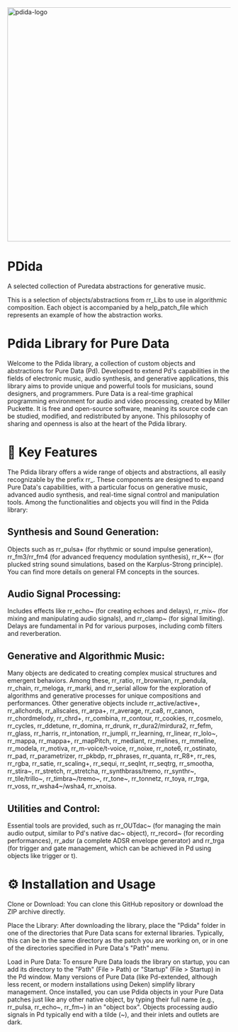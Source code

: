 
<img width="1594" height="528" alt="pdida-logo" src="https://github.com/user-attachments/assets/f1352de1-9fdf-4312-8702-0e8e831b1dc1" />

# PDida
A selected collection of Puredata abstractions for generative music.

This is a selection of objects/abstractions from rr_Libs to use in algorithmic composition.
Each object is accompanied by a help_patch_file which represents an example of how the abstraction works.

# Pdida Library for Pure Data
Welcome to the Pdida library, a collection of custom objects and abstractions for Pure Data (Pd). Developed to extend Pd's capabilities in the fields of electronic music, audio synthesis, and generative applications, this library aims to provide unique and powerful tools for musicians, sound designers, and programmers.
Pure Data is a real-time graphical programming environment for audio and video processing, created by Miller Puckette. It is free and open-source software, meaning its source code can be studied, modified, and redistributed by anyone. This philosophy of sharing and openness is also at the heart of the Pdida library.

# 🚀 Key Features
The Pdida library offers a wide range of objects and abstractions, all easily recognizable by the prefix rr_. These components are designed to expand Pure Data's capabilities, with a particular focus on generative music, advanced audio synthesis, and real-time signal control and manipulation tools.
Among the functionalities and objects you will find in the Pdida library:

## Synthesis and Sound Generation: 
Objects such as rr_pulsa+ (for rhythmic or sound impulse generation), rr_fm3/rr_fm4 (for advanced frequency modulation synthesis), rr_K+~ (for plucked string sound simulations, based on the Karplus-Strong principle). You can find more details on general FM concepts in the sources.

## Audio Signal Processing:
Includes effects like rr_echo~ (for creating echoes and delays), rr_mix~ (for mixing and manipulating audio signals), and rr_clamp~ (for signal limiting). Delays are fundamental in Pd for various purposes, including comb filters and reverberation.

## Generative and Algorithmic Music:
Many objects are dedicated to creating complex musical structures and emergent behaviors. Among these, rr_ratio, rr_brownian, rr_pendula, rr_chain, rr_meloga, rr_marki, and rr_serial allow for the exploration of algorithms and generative processes for unique compositions and performances. Other generative objects include rr_active/active+, rr_allchords, rr_allscales, rr_arpa+, rr_average, rr_ca8, rr_canon, rr_chordmelody, rr_chrd+, rr_combina, rr_contour, rr_cookies, rr_cosmelo, rr_cycles, rr_ddetune, rr_domina, rr_drunk, rr_dura2/mirdura2, rr_fefm, rr_glass, rr_harris, rr_intonation, rr_jumpli, rr_learning, rr_linear, rr_lolo~, rr_mappa, rr_mappa+, rr_mapPitch, rr_mediant, rr_melines, rr_mmeline, rr_modela, rr_motiva, rr_m-voice/t-voice, rr_noixe, rr_note6, rr_ostinato, rr_pad, rr_parametrizer, rr_pkbdp, rr_phrases, rr_quanta, rr_R8+, rr_res, rr_rgba, rr_satie, rr_scaling+, rr_sequi, rr_seqInt, rr_seqtrg, rr_smootha, rr_stira~, rr_stretch, rr_stretcha, rr_synthbrass/tremo, rr_synthr~, rr_tile/trillo~, rr_timbra~/tremo~, rr_tone~, rr_tonnetz, rr_toya, rr_trga, rr_voss, rr_wsha4~/wsha4, rr_xnoisa.

## Utilities and Control:
Essential tools are provided, such as rr_OUTdac~ (for managing the main audio output, similar to Pd's native dac~ object), rr_record~ (for recording performances), rr_adsr (a complete ADSR envelope generator) and rr_trga (for trigger and gate management, which can be achieved in Pd using objects like trigger or t).

# ⚙️ Installation and Usage

Clone or Download: You can clone this GitHub repository or download the ZIP archive directly.

Place the Library: After downloading the library, place the "Pdida" folder in one of the directories that Pure Data scans for external libraries. Typically, this can be in the same directory as the patch you are working on, or in one of the directories specified in Pure Data's "Path" menu.

Load in Pure Data: To ensure Pure Data loads the library on startup, you can add its directory to the "Path" (File > Path) or "Startup" (File > Startup) in the Pd window. Many versions of Pure Data (like Pd-extended, although less recent, or modern installations using Deken) simplify library management.
Once installed, you can use Pdida objects in your Pure Data patches just like any other native object, by typing their full name (e.g., rr_pulsa, rr_echo~, rr_fm~) in an "object box". Objects processing audio signals in Pd typically end with a tilde (~), and their inlets and outlets are dark.
